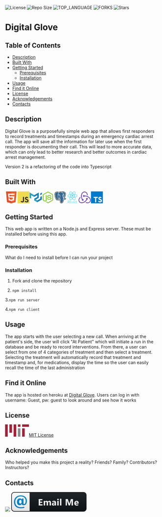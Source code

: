 ![License](https://img.shields.io/github/license/jgaffaney/https://github.com/jgaffaney/digital-glove.svg?style=for-the-badge) ![Repo Size](https://img.shields.io/github/languages/code-size/jgaffaney/https://github.com/jgaffaney/digital-glove.svg?style=for-the-badge) ![TOP_LANGUAGE](https://img.shields.io/github/languages/top/jgaffaney/https://github.com/jgaffaney/digital-glove.svg?style=for-the-badge) ![FORKS](https://img.shields.io/github/forks/jgaffaney/https://github.com/jgaffaney/digital-glove.svg?style=for-the-badge&social) ![Stars](https://img.shields.io/github/stars/jgaffaney/https://github.com/jgaffaney/digital-glove.svg?style=for-the-badge)
    
# Digital Glove

## Table of Contents

- [Description](#description)
- [Built With](#built-with)
- [Getting Started](#getting-started)
  - [Prerequisites](#prerequisites)
  - [Installation](#installation)
- [Usage](#usage)
- [Find it Online](#find-it-online)
- [License](#license)
- [Acknowledgements](#acknowledgements)
- [Contacts](#contacts)

## Description

Digital Glove is a purposefully simple web app that allows first responders to record treatments and timestamps during an emergency cardiac arrest call.  The app will save all the information for later use when the first responder is documenting their call.  This will lead to more accurate data, which can only lead to better research and better outcomes in cardiac arrest management.

Version 2 is a refactoring of the code into Typescript

## Built With

<a href="https://developer.mozilla.org/en-US/docs/Web/HTML"><img src="https://raw.githubusercontent.com/devicons/devicon/master/icons/html5/html5-original.svg" height="40px" width="40px" /></a><a href="https://developer.mozilla.org/en-US/docs/Web/JavaScript"><img src="https://raw.githubusercontent.com/devicons/devicon/master/icons/javascript/javascript-original.svg" height="40px" width="40px" /></a><a href="https://material-ui.com/"><img src="https://raw.githubusercontent.com/devicons/devicon/master/icons/materialui/materialui-original.svg" height="40px" width="40px" /></a><a href="https://nodejs.org/en/"><img src="https://raw.githubusercontent.com/devicons/devicon/master/icons/nodejs/nodejs-original.svg" height="40px" width="40px" /></a><a href="https://www.postgresql.org/"><img src="https://raw.githubusercontent.com/devicons/devicon/master/icons/postgresql/postgresql-original.svg" height="40px" width="40px" /></a><a href="https://reactjs.org/"><img src="https://raw.githubusercontent.com/devicons/devicon/master/icons/react/react-original-wordmark.svg" height="40px" width="40px" /></a><a href="https://redux.js.org/"><img src="https://raw.githubusercontent.com/devicons/devicon/master/icons/redux/redux-original.svg" height="40px" width="40px" /></a><a href="https://www.typescriptlang.org/"><img src="https://raw.githubusercontent.com/devicons/devicon/master/icons/typescript/typescript-original.svg" height="40px" width="40px" /></a>

## Getting Started

This web app is written on a Node.js and Express server.  These must be installed before using this app.  

### Prerequisites

What do I need to install before I can run your project

### Installation

1. Fork and clone the repository

2. `npm install`

3.`npm run server`

4.`npm run client`

## Usage

The app starts with the user selecting a new call.  When arriving at the patient's side, the user will click "At Patient" which will initiate a run in the database and be ready to record interventions.  From there, a user can select from one of 4 categories of treatment and then select a treatment.  Selecting the treatment will automatically record that treatment and timestamp and, for medications, display the time so the user can easily recall the time of the last administration

## Find it Online

The app is hosted on heroku at <a href="https://digital-glove.herokuapp.com/#/home">Digital Glove</a>.  Users can log in with username: Guest, pw: guest to look around and see how it works

## License

<a href="https://choosealicense.com/licenses/mit/"><img src="https://raw.githubusercontent.com/johnturner4004/readme-generator/master/src/components/assets/images/mit.svg" height=40 />MIT License</a>

## Acknowledgements

Who helped you make this project a reality? Friends? Family? Contributors? Instructors?

## Contacts

<a href="https://www.linkedin.com/in/"><img src="https://img.shields.io/badge/LinkedIn-0077B5?style=for-the-badge&logo=linkedin&logoColor=white" /></a>  <a href="mailto:john.gaffnaey@icloud.com"><img src=https://raw.githubusercontent.com/johnturner4004/readme-generator/master/src/components/assets/images/email_me_button_icon_151852.svg /></a>
